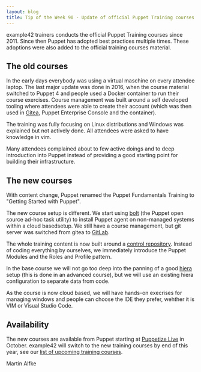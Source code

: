 ```yaml
---
layout: blog
title: Tip of the Week 90 - Update of official Puppet Training courses
---
```


example42 trainers conducts the official Puppet Training courses since 2011.
Since then Puppet has adopted best practices multiple times. These adoptions were also added to the official training courses material.

## The old courses

In the early days everybody was using a virtual maschine on every attendee laptop.
The last major update was done in 2016, when the course material switched to Puppet 4 and people used a Docker container to run their course exercises.
Course management was built around a self developed tooling where attendees were able to create their account (which was then used in [Gitea](https://gitea.io/en-us/), Puppet Enterprise Console and the container).

The training was fully focusing on Linux distributions and Windows was explained but not actively done. All attendees were asked to have knowledge in vim.

Many attendees complained about to few active doings and to deep introduction into Puppet instead of providing a good starting point for building their infrastructure.

## The new courses

With content change, Puppet renamed the Puppet Fundamentals Training to "Getting Started with Puppet".

The new course setup is different. We start using [bolt](https://puppet.com/docs/bolt/0.x/bolt.html) (the Puppet open source ad-hoc task utility) to install Puppet agent on non-managed systems within a cloud basedsetup. We still have a course management, but git server was switched from gitea to [GitLab](https://about.gitlab.com/).

The whole training content is now built around a [control repository](https://puppet.com/docs/pe/2018.1/control_repo.html). Instead of coding everything by ourselves, we immediately introduce the Puppet Modules and the Roles and Profile pattern.

In the base course we will not go too deep into the panning of a good [hiera](https://puppet.com/docs/puppet/5.4/hiera_intro.html) setup (this is done in an advanced course), but we will use an existing hiera configuration to separate data from code.

As the course is now cloud based, we will have hands-on execrises for managing windows and people can choose the IDE they prefer, wehther it is VIM or Visual Studio Code.

## Availability

The new courses are available from Puppet starting at [Puppetize Live](https://puppet.com/puppetizelive) in October.
example42 will switch to the new training courses by end of this year, see our [list of upcoming training courses](https://www.example42.com/#training).

Martin Alfke